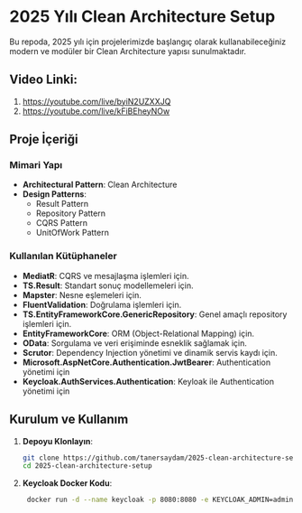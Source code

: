 # 2025 Yılı Clean Architecture Setup

Bu repoda, 2025 yılı için projelerimizde başlangıç olarak kullanabileceğiniz modern ve modüler bir Clean Architecture yapısı sunulmaktadır.

## Video Linki:
1. https://youtube.com/live/byiN2UZXXJQ
2. https://youtube.com/live/kFiBEheyNOw

## Proje İçeriği

### Mimari Yapı
- **Architectural Pattern**: Clean Architecture
- **Design Patterns**:
  - Result Pattern
  - Repository Pattern
  - CQRS Pattern
  - UnitOfWork Pattern

### Kullanılan Kütüphaneler
- **MediatR**: CQRS ve mesajlaşma işlemleri için.
- **TS.Result**: Standart sonuç modellemeleri için.
- **Mapster**: Nesne eşlemeleri için.
- **FluentValidation**: Doğrulama işlemleri için.
- **TS.EntityFrameworkCore.GenericRepository**: Genel amaçlı repository işlemleri için.
- **EntityFrameworkCore**: ORM (Object-Relational Mapping) için.
- **OData**: Sorgulama ve veri erişiminde esneklik sağlamak için.
- **Scrutor**: Dependency Injection yönetimi ve dinamik servis kaydı için.
- **Microsoft.AspNetCore.Authentication.JwtBearer**: Authentication yönetimi için
- **Keycloak.AuthServices.Authentication**: Keyloak ile Authentication yönetimi için

## Kurulum ve Kullanım
1. **Depoyu Klonlayın**:
   ```bash
   git clone https://github.com/tanersaydam/2025-clean-architecture-setup.git
   cd 2025-clean-architecture-setup

2. **Keycloak Docker Kodu**:
   ```bash
    docker run -d --name keycloak -p 8080:8080 -e KEYCLOAK_ADMIN=admin -e KEYCLOAK_ADMIN_PASSWORD=admin quay.io/keycloak/keycloak:25.0.2 start-dev
   ```
